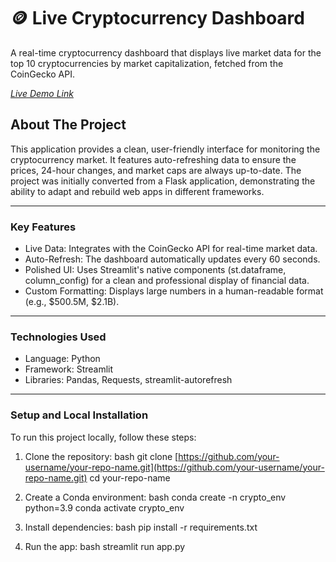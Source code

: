 # 🪙 Live Cryptocurrency Dashboard

A real-time cryptocurrency dashboard that displays live market data for the top 10 cryptocurrencies by market capitalization, fetched from the CoinGecko API.

*[Live Demo Link](https://cryptodashboardlive-eejx4koj7t5wvkyeuou5hz.streamlit.app/)*



## About The Project

This application provides a clean, user-friendly interface for monitoring the cryptocurrency market. It features auto-refreshing data to ensure the prices, 24-hour changes, and market caps are always up-to-date. The project was initially converted from a Flask application, demonstrating the ability to adapt and rebuild web apps in different frameworks.

---

### Key Features

* Live Data: Integrates with the CoinGecko API for real-time market data.
* Auto-Refresh: The dashboard automatically updates every 60 seconds.
* Polished UI: Uses Streamlit's native components (st.dataframe, column_config) for a clean and professional display of financial data.
* Custom Formatting: Displays large numbers in a human-readable format (e.g., $500.5M, $2.1B).

---

### Technologies Used

* Language: Python
* Framework: Streamlit
* Libraries: Pandas, Requests, streamlit-autorefresh

---

### Setup and Local Installation

To run this project locally, follow these steps:

1.  Clone the repository:
    bash
    git clone [https://github.com/your-username/your-repo-name.git](https://github.com/your-username/your-repo-name.git)
    cd your-repo-name
    
2.  Create a Conda environment:
    bash
    conda create -n crypto_env python=3.9
    conda activate crypto_env
    
3.  Install dependencies:
    bash
    pip install -r requirements.txt
    
4.  Run the app:
    bash
    streamlit run app.py
